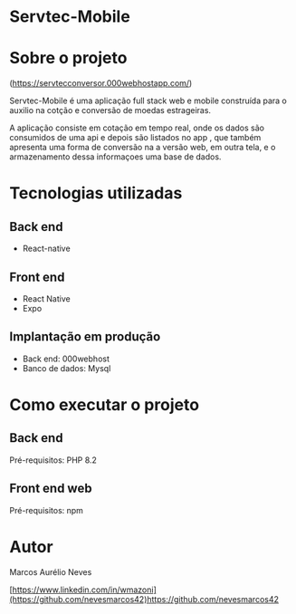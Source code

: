 # Servtec-Mobile

# Sobre o projeto

(https://servtecconversor.000webhostapp.com/)

Servtec-Mobile é uma aplicação full stack web e mobile construída para o auxilio na cotção e conversão de moedas estrageiras.

A aplicação consiste em cotação em tempo real, onde os dados são consumidos de uma api e depois são listados no app , que também apresenta uma forma de conversão na a versão web, em outra tela, e o armazenamento dessa informaçoes uma base de dados.


# Tecnologias utilizadas
## Back end
- React-native
## Front end
- React Native
- Expo
## Implantação em produção
- Back end: 000webhost
- Banco de dados: Mysql

# Como executar o projeto

## Back end
Pré-requisitos: PHP 8.2

## Front end web
Pré-requisitos: npm 

# Autor

Marcos Aurélio Neves

[https://www.linkedin.com/in/wmazoni](https://github.com/nevesmarcos42)https://github.com/nevesmarcos42

